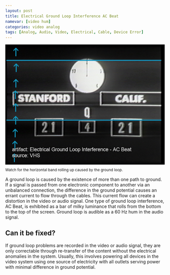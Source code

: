 ```yaml
---
layout: post
title: Electrical Ground Loop Interference AC Beat
namevar: [video hum]
categories: video analog
tags: [Analog, Audio, Video, Electrical, Cable, Device Error]
---
```


<img src="/images/EGLI_AC_Beat_Flat.jpg">
<sub>Watch for the horizontal band rolling up caused by the ground loop.</sub>

A ground loop is caused by the existence of more than one path to ground. If a signal is passed from one electronic component to another via an unbalanced connection, the difference in the ground potential causes an errant current to flow through the cables. This current flow can create a distortion in the video or audio signal. One type of ground loop interference, AC Beat, is exhibited as a bar of milky luminance that rolls from the bottom to the top of the screen. Ground loop is audible as a 60 Hz hum in the audio signal.

## Can it be fixed?

If ground loop problems are recorded in the video or audio signal, they are only correctable through re-transfer of the content without the electrical anomalies in the system. Usually, this involves powering all devices in the video system using one source of electricity with all outlets serving power with minimal difference in ground potential.

